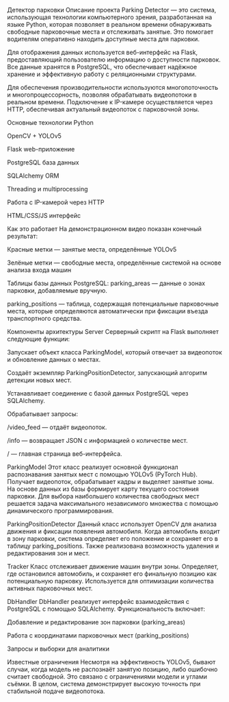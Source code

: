 Детектор парковки
Описание проекта
Parking Detector — это система, использующая технологии компьютерного зрения, разработанная на языке Python, которая позволяет в реальном времени обнаруживать свободные парковочные места и отслеживать занятые. Это помогает водителям оперативно находить доступные места для парковки.

Для отображения данных используется веб-интерфейс на Flask, предоставляющий пользователю информацию о доступности парковок. Все данные хранятся в PostgreSQL, что обеспечивает надёжное хранение и эффективную работу с реляционными структурами.

Для обеспечения производительности используются многопоточность и многопроцессорность, позволяя обрабатывать видеопотоки в реальном времени. Подключение к IP-камере осуществляется через HTTP, обеспечивая актуальный видеопоток с парковочной зоны.

 Основные технологии
Python

OpenCV + YOLOv5

Flask web-приложение

PostgreSQL база данных

SQLAlchemy ORM

Threading и multiprocessing

Работа с IP-камерой через HTTP

HTML/CSS/JS интерфейс

 Как это работает
На демонстрационном видео показан конечный результат:

Красные метки — занятые места, определённые YOLOv5

Зелёные метки — свободные места, определённые системой на основе анализа входа машин

Таблицы базы данных PostgreSQL:
parking_areas — данные о зонах парковки, добавляемые вручную.

parking_positions — таблица, содержащая потенциальные парковочные места, которые определяются автоматически при фиксации въезда транспортного средства.

 Компоненты архитектуры
Server
Серверный скрипт на Flask выполняет следующие функции:

Запускает объект класса ParkingModel, который отвечает за видеопоток и обновление данных о местах.

Создаёт экземпляр ParkingPositionDetector, запускающий алгоритм детекции новых мест.

Устанавливает соединение с базой данных PostgreSQL через SQLAlchemy.

Обрабатывает запросы:

/video_feed — отдаёт видеопоток.

/info — возвращает JSON с информацией о количестве мест.

/ — главная страница веб-интерфейса.

ParkingModel
Этот класс реализует основной функционал распознавания занятых мест с помощью YOLOv5 (PyTorch Hub). Получает видеопоток, обрабатывает кадры и выделяет занятые зоны. На основе данных из базы формирует карту текущего состояния парковки. Для выбора наибольшего количества свободных мест решается задача максимального независимого множества с помощью динамического программирования.

ParkingPositionDetector
Данный класс использует OpenCV для анализа движения и фиксации появления автомобиля. Когда автомобиль входит в зону парковки, система определяет его положение и сохраняет его в таблицу parking_positions. Также реализована возможность удаления и редактирования зон и мест.

Tracker
Класс отслеживает движение машин внутри зоны. Определяет, где остановился автомобиль, и сохраняет его финальную позицию как потенциальную парковку. Используется для оптимизации количества активных парковочных мест.

DbHandler
DbHandler реализует интерфейс взаимодействия с PostgreSQL с помощью SQLAlchemy. Функциональность включает:

Добавление и редактирование зон парковки (parking_areas)

Работа с координатами парковочных мест (parking_positions)

Запросы и выборки для аналитики

 Известные ограничения
Несмотря на эффективность YOLOv5, бывают случаи, когда модель не распознаёт занятую позицию, либо ошибочно считает свободной. Это связано с ограничениями модели и углами съёмки. В целом, система демонстрирует высокую точность при стабильной подаче видеопотока.

